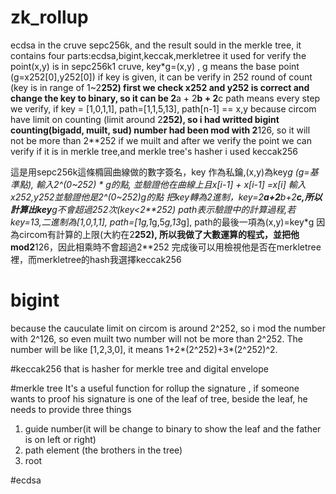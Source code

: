 # zk_rollup
ecdsa in the cruve sepc256k, and the result sould in the merkle tree, it contains four parts:ecdsa,bigint,keccak,merkletree
it used for verify the point(x,y) is in sepc256k1 cruve, key*g=(x,y) , g means the base point (g=x252[0],y252[0])
if key is given, it can be verify in 252 round of count (key is in range of 1~2**252)
first we check x252 and y252 is correct 
and change the key to binary, so it can be 2**a + 2**b + 2**c 
path means every step we verify, if key = [1,0,1,1], path=[1,1,5,13], path[n-1] == x,y
because circom have limit on counting (limit around 2**252), so i had writted bigint counting(bigadd, muilt, sud)
number had been mod with 2**126, so it will not be more than 2**252 if we muilt
and after we verify the point we can verify if it is in merkle tree,and merkle tree's hasher i used keccak256

這是用sepc256k這條橢圓曲線做的數字簽名，key 作為私鑰,(x,y)為key*g (g=基準點), 輸入2^(0~252) * g的點, 並驗證他在曲線上且x[i-1] + x[i-1] =x[i]
輸入x252,y252並驗證他是2^(0~252)*g的點
把key轉為2進制，key=2**a+2**b+2**c,所以計算出key**g不會超過252次(key<2**252)
path表示驗證中的計算過程,若key=13,二進制為[1,0,1,1], path=[1*g,1*g,5*g,13*g], path的最後一項為(x,y)=key*g
因為circom有計算的上限(大約在2**252), 所以我做了大數運算的程式，並把他mod2**126，因此相乘時不會超過2**252
完成後可以用檢視他是否在merkletree裡，而merkletree的hash我選擇keccak256
# bigint
because the cauculate limit on circom is around 2^252, so i mod the number with 2^126, so even muilt two number will not be more than 2^252. The number will be like [1,2,3,0], it means 1+2*(2^252)+3*(2^252)^2.

#keccak256
that is hasher for merkle tree and digital envelope

#merkle tree 
It's a useful function for rollup the signature , if someone wants to proof his signature is one of the leaf of tree, beside the leaf, he needs to provide three things
1. guide number(it will be change to binary to show the leaf and the father is on left or right)
2. path element (the brothers in the tree)
3. root

#ecdsa
